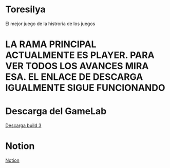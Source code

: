 # Toresilya
El mejor juego de la histroria de los juegos


# LA RAMA PRINCIPAL ACTUALMENTE ES PLAYER. PARA VER TODOS LOS AVANCES MIRA ESA. EL ENLACE DE DESCARGA IGUALMENTE SIGUE FUNCIONANDO

# Descarga del GameLab
<a href = "https://raw.githubusercontent.com/Patala2004/Toresilya/player/ConceptJugable.rar"> Descarga build 3 </a>

# Notion
<a href="https://www.notion.so/GDD-Iteraci-n-2-74a7be38c8c243c083d40110a59c6364"> Notion </a>
